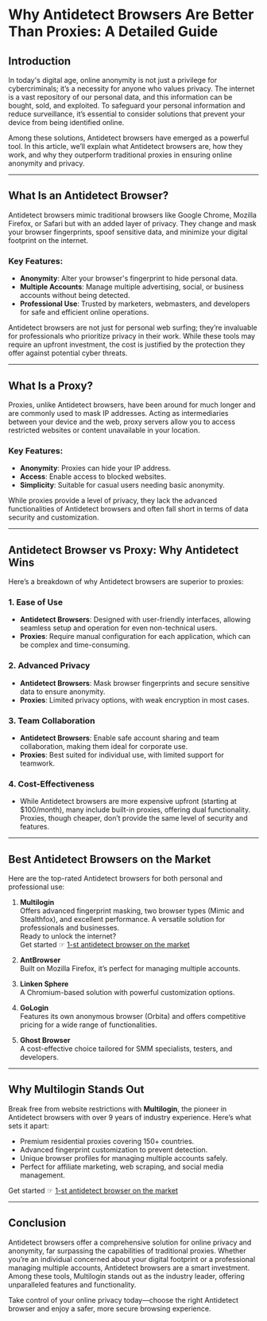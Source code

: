 # Why Antidetect Browsers Are Better Than Proxies: A Detailed Guide

## Introduction

In today's digital age, online anonymity is not just a privilege for cybercriminals; it’s a necessity for anyone who values privacy. The internet is a vast repository of our personal data, and this information can be bought, sold, and exploited. To safeguard your personal information and reduce surveillance, it’s essential to consider solutions that prevent your device from being identified online.

Among these solutions, Antidetect browsers have emerged as a powerful tool. In this article, we’ll explain what Antidetect browsers are, how they work, and why they outperform traditional proxies in ensuring online anonymity and privacy.

---

## What Is an Antidetect Browser?

Antidetect browsers mimic traditional browsers like Google Chrome, Mozilla Firefox, or Safari but with an added layer of privacy. They change and mask your browser fingerprints, spoof sensitive data, and minimize your digital footprint on the internet.

### Key Features:
- **Anonymity**: Alter your browser's fingerprint to hide personal data.
- **Multiple Accounts**: Manage multiple advertising, social, or business accounts without being detected.
- **Professional Use**: Trusted by marketers, webmasters, and developers for safe and efficient online operations.

Antidetect browsers are not just for personal web surfing; they’re invaluable for professionals who prioritize privacy in their work. While these tools may require an upfront investment, the cost is justified by the protection they offer against potential cyber threats.

---

## What Is a Proxy?

Proxies, unlike Antidetect browsers, have been around for much longer and are commonly used to mask IP addresses. Acting as intermediaries between your device and the web, proxy servers allow you to access restricted websites or content unavailable in your location.

### Key Features:
- **Anonymity**: Proxies can hide your IP address.
- **Access**: Enable access to blocked websites.
- **Simplicity**: Suitable for casual users needing basic anonymity.

While proxies provide a level of privacy, they lack the advanced functionalities of Antidetect browsers and often fall short in terms of data security and customization.

---

## Antidetect Browser vs Proxy: Why Antidetect Wins

Here’s a breakdown of why Antidetect browsers are superior to proxies:

### 1. **Ease of Use**
- **Antidetect Browsers**: Designed with user-friendly interfaces, allowing seamless setup and operation for even non-technical users.
- **Proxies**: Require manual configuration for each application, which can be complex and time-consuming.

### 2. **Advanced Privacy**
- **Antidetect Browsers**: Mask browser fingerprints and secure sensitive data to ensure anonymity.
- **Proxies**: Limited privacy options, with weak encryption in most cases.

### 3. **Team Collaboration**
- **Antidetect Browsers**: Enable safe account sharing and team collaboration, making them ideal for corporate use.
- **Proxies**: Best suited for individual use, with limited support for teamwork.

### 4. **Cost-Effectiveness**
- While Antidetect browsers are more expensive upfront (starting at $100/month), many include built-in proxies, offering dual functionality. Proxies, though cheaper, don’t provide the same level of security and features.

---

## Best Antidetect Browsers on the Market

Here are the top-rated Antidetect browsers for both personal and professional use:

1. **Multilogin**  
   Offers advanced fingerprint masking, two browser types (Mimic and Stealthfox), and excellent performance. A versatile solution for professionals and businesses.  
   Ready to unlock the internet?  
   Get started ☞ [1-st antidetect browser on the market](https://bit.ly/multIlogin)

2. **AntBrowser**  
   Built on Mozilla Firefox, it’s perfect for managing multiple accounts.

3. **Linken Sphere**  
   A Chromium-based solution with powerful customization options.

4. **GoLogin**  
   Features its own anonymous browser (Orbita) and offers competitive pricing for a wide range of functionalities.

5. **Ghost Browser**  
   A cost-effective choice tailored for SMM specialists, testers, and developers.

---

## Why Multilogin Stands Out

Break free from website restrictions with **Multilogin**, the pioneer in Antidetect browsers with over 9 years of industry experience. Here’s what sets it apart:
- Premium residential proxies covering 150+ countries.
- Advanced fingerprint customization to prevent detection.
- Unique browser profiles for managing multiple accounts safely.
- Perfect for affiliate marketing, web scraping, and social media management.

Get started ☞ [1-st antidetect browser on the market](https://bit.ly/multIlogin)

---

## Conclusion

Antidetect browsers offer a comprehensive solution for online privacy and anonymity, far surpassing the capabilities of traditional proxies. Whether you’re an individual concerned about your digital footprint or a professional managing multiple accounts, Antidetect browsers are a smart investment. Among these tools, Multilogin stands out as the industry leader, offering unparalleled features and functionality.

Take control of your online privacy today—choose the right Antidetect browser and enjoy a safer, more secure browsing experience.
